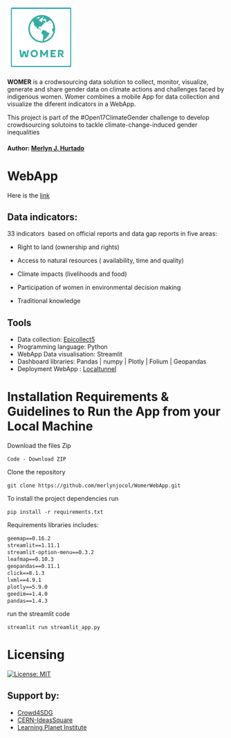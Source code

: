 <img src="https://github.com/merlynjocol/WOMER/blob/main/Images/WOMERLOGO_NOT_BACKGROUND_GREE-removebg-preview.png?raw=true" width="160" height="150">

**WOMER** is a crodwsourcing data solution to collect, monitor, visualize, generate and share gender data on climate actions and challenges faced by indigenous women. Womer combines a mobile App for data collection and visualize the diferent indicators in a WebApp.  

This project is part of the #Open17ClimateGender challenge to develop crowdsourcing solutoins to tackle climate-change-induced gender inequalities

#### **Author:** [Merlyn J. Hurtado](https://github.com/merlynjocol)

# WebApp

Here is the [link](https://womerclimatedata.streamlit.app/)


## Data indicators: 
33 indicators  based on official reports and data gap reports in five areas: 

- Right to land (ownership and rights)

-  Access to natural resources ( availability, time and quality)

- Climate impacts (livelihoods and food)

- Participation of women in environmental decision making

- Traditional knowledge

## Tools

- Data collection: [Epicollect5](https://five.epicollect.net/)
- Programming language: Python
- WebApp Data visualisation: Streamlit
- Dashboard libraries: Pandas | numpy | Plotly | Folium | Geopandas
- Deployment WebApp : [Localtunnel](https://github.com/localtunnel/localtunnel)

# Installation Requirements & Guidelines to Run the App from your Local Machine

Download the files Zip
```
Code - Download ZIP
````

Clone the repository 

```
git clone https://github.com/merlynjocol/WomerWebApp.git
```

To install the project dependencies run 

```
pip install -r requirements.txt

```

Requirements libraries includes:

```
geemap==0.16.2
streamlit==1.11.1
streamlit-option-menu==0.3.2
leafmap==0.10.3
geopandas==0.11.1
click==8.1.3
lxml==4.9.1
plotly==5.9.0
geedim==1.4.0
pandas==1.4.3
```

run the streamlit code

```
streamlit run streamlit_app.py
```


# Licensing

[![License: MIT](https://img.shields.io/badge/License-MIT-yellow.svg)](https://opensource.org/licenses/MIT)


## Support by: 

- [Crowd4SDG](https://crowd4sdg.eu/)
- [CERN-IdeasSquare](http://ideasquare.cern/home) 
- [Learning Planet Institute](https://www.learningplanetinstitute.org/en/community)
